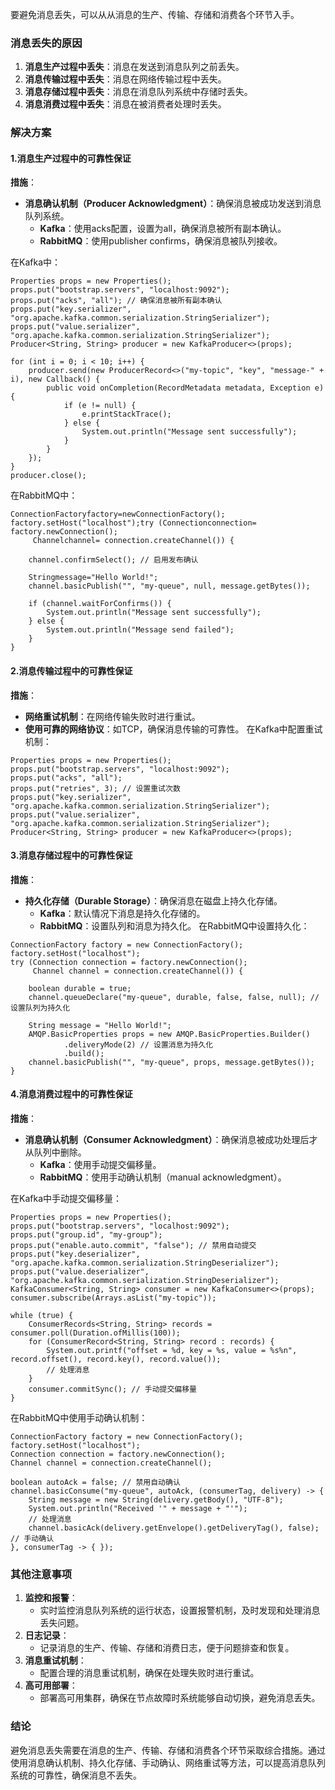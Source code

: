 要避免消息丢失，可以从从消息的生产、传输、存储和消费各个环节入手。
### 消息丢失的原因

1. **消息生产过程中丢失**：消息在发送到消息队列之前丢失。
2. **消息传输过程中丢失**：消息在网络传输过程中丢失。
3. **消息存储过程中丢失**：消息在消息队列系统中存储时丢失。
4. **消息消费过程中丢失**：消息在被消费者处理时丢失。
### 解决方案
#### 1.**消息生产过程中的可靠性保证**
**措施**：

- **消息确认机制（Producer Acknowledgment）**：确保消息被成功发送到消息队列系统。
   - **Kafka**：使用acks配置，设置为all，确保消息被所有副本确认。
   - **RabbitMQ**：使用publisher confirms，确保消息被队列接收。

在Kafka中：
```
Properties props = new Properties();
props.put("bootstrap.servers", "localhost:9092");
props.put("acks", "all"); // 确保消息被所有副本确认
props.put("key.serializer", "org.apache.kafka.common.serialization.StringSerializer");
props.put("value.serializer", "org.apache.kafka.common.serialization.StringSerializer");
Producer<String, String> producer = new KafkaProducer<>(props);

for (int i = 0; i < 10; i++) {
    producer.send(new ProducerRecord<>("my-topic", "key", "message-" + i), new Callback() {
        public void onCompletion(RecordMetadata metadata, Exception e) {
            if (e != null) {
                e.printStackTrace();
            } else {
                System.out.println("Message sent successfully");
            }
        }
    });
}
producer.close();
```
在RabbitMQ中：
```
ConnectionFactoryfactory=newConnectionFactory();
factory.setHost("localhost");try (Connectionconnection= factory.newConnection();
     Channelchannel= connection.createChannel()) {
    
    channel.confirmSelect(); // 启用发布确认

    Stringmessage="Hello World!";
    channel.basicPublish("", "my-queue", null, message.getBytes());

    if (channel.waitForConfirms()) {
        System.out.println("Message sent successfully");
    } else {
        System.out.println("Message send failed");
    }
}
```
#### 2.**消息传输过程中的可靠性保证**
**措施**：

- **网络重试机制**：在网络传输失败时进行重试。
- **使用可靠的网络协议**：如TCP，确保消息传输的可靠性。 在Kafka中配置重试机制：
```
Properties props = new Properties();
props.put("bootstrap.servers", "localhost:9092");
props.put("acks", "all");
props.put("retries", 3); // 设置重试次数
props.put("key.serializer", "org.apache.kafka.common.serialization.StringSerializer");
props.put("value.serializer", "org.apache.kafka.common.serialization.StringSerializer");
Producer<String, String> producer = new KafkaProducer<>(props);
```
#### 3.**消息存储过程中的可靠性保证**
**措施**：

- **持久化存储（Durable Storage）**：确保消息在磁盘上持久化存储。
   - **Kafka**：默认情况下消息是持久化存储的。
   - **RabbitMQ**：设置队列和消息为持久化。 在RabbitMQ中设置持久化：
```
ConnectionFactory factory = new ConnectionFactory();
factory.setHost("localhost");
try (Connection connection = factory.newConnection();
     Channel channel = connection.createChannel()) {
    
    boolean durable = true;
    channel.queueDeclare("my-queue", durable, false, false, null); // 设置队列为持久化

    String message = "Hello World!";
    AMQP.BasicProperties props = new AMQP.BasicProperties.Builder()
            .deliveryMode(2) // 设置消息为持久化
            .build();
    channel.basicPublish("", "my-queue", props, message.getBytes());
}
```
#### 4.**消息消费过程中的可靠性保证**
**措施**：

- **消息确认机制（Consumer Acknowledgment）**：确保消息被成功处理后才从队列中删除。
   - **Kafka**：使用手动提交偏移量。
   - **RabbitMQ**：使用手动确认机制（manual acknowledgment）。

在Kafka中手动提交偏移量：
```
Properties props = new Properties();
props.put("bootstrap.servers", "localhost:9092");
props.put("group.id", "my-group");
props.put("enable.auto.commit", "false"); // 禁用自动提交
props.put("key.deserializer", "org.apache.kafka.common.serialization.StringDeserializer");
props.put("value.deserializer", "org.apache.kafka.common.serialization.StringDeserializer");
KafkaConsumer<String, String> consumer = new KafkaConsumer<>(props);
consumer.subscribe(Arrays.asList("my-topic"));

while (true) {
    ConsumerRecords<String, String> records = consumer.poll(Duration.ofMillis(100));
    for (ConsumerRecord<String, String> record : records) {
        System.out.printf("offset = %d, key = %s, value = %s%n", record.offset(), record.key(), record.value());
        // 处理消息
    }
    consumer.commitSync(); // 手动提交偏移量
}
```
在RabbitMQ中使用手动确认机制：
```
ConnectionFactory factory = new ConnectionFactory();
factory.setHost("localhost");
Connection connection = factory.newConnection();
Channel channel = connection.createChannel();

boolean autoAck = false; // 禁用自动确认
channel.basicConsume("my-queue", autoAck, (consumerTag, delivery) -> {
    String message = new String(delivery.getBody(), "UTF-8");
    System.out.println("Received '" + message + "'");
    // 处理消息
    channel.basicAck(delivery.getEnvelope().getDeliveryTag(), false); // 手动确认
}, consumerTag -> { });
```
### 其他注意事项

1. **监控和报警**：
   - 实时监控消息队列系统的运行状态，设置报警机制，及时发现和处理消息丢失问题。
2. **日志记录**：
   - 记录消息的生产、传输、存储和消费日志，便于问题排查和恢复。
3. **消息重试机制**：
   - 配置合理的消息重试机制，确保在处理失败时进行重试。
4. **高可用部署**：
   - 部署高可用集群，确保在节点故障时系统能够自动切换，避免消息丢失。
### 结论
避免消息丢失需要在消息的生产、传输、存储和消费各个环节采取综合措施。通过使用消息确认机制、持久化存储、手动确认、网络重试等方法，可以提高消息队列系统的可靠性，确保消息不丢失。
